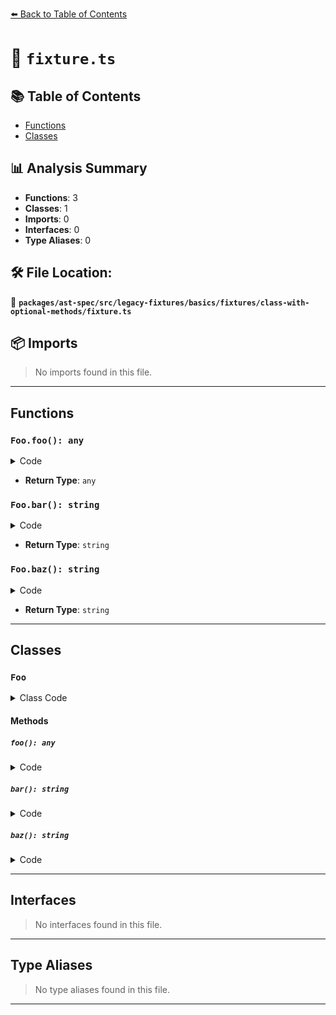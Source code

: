 [⬅️ Back to Table of Contents](../../../../../../../index.md)

# 📄 `fixture.ts`

## 📚 Table of Contents

- [Functions](#functions)
- [Classes](#classes)

## 📊 Analysis Summary

- **Functions**: 3
- **Classes**: 1
- **Imports**: 0
- **Interfaces**: 0
- **Type Aliases**: 0

## 🛠️ File Location:
📂 **`packages/ast-spec/src/legacy-fixtures/basics/fixtures/class-with-optional-methods/fixture.ts`**

## 📦 Imports

> No imports found in this file.


---

## Functions

### `Foo.foo(): any`

<details><summary>Code</summary>

```ts
foo?();
```
</details>

- **Return Type**: `any`
### `Foo.bar(): string`

<details><summary>Code</summary>

```ts
bar?(): string;
```
</details>

- **Return Type**: `string`
### `Foo.baz(): string`

<details><summary>Code</summary>

```ts
private baz?(): string;
```
</details>

- **Return Type**: `string`

---

## Classes

### `Foo`

<details><summary>Class Code</summary>

```ts
class Foo {
  foo?();
  bar?(): string;
  private baz?(): string;
}
```
</details>

#### Methods

##### `foo(): any`

<details><summary>Code</summary>

```ts
foo?();
```
</details>

##### `bar(): string`

<details><summary>Code</summary>

```ts
bar?(): string;
```
</details>

##### `baz(): string`

<details><summary>Code</summary>

```ts
private baz?(): string;
```
</details>


---

## Interfaces

> No interfaces found in this file.


---

## Type Aliases

> No type aliases found in this file.


---